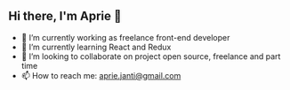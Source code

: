 ## Hi there, I'm Aprie 👋

- 🔭 I’m currently working as freelance front-end developer
- 🌱 I’m currently learning React and Redux
- 👯 I’m looking to collaborate on project open source, freelance and part time
- 📫 How to reach me: aprie.janti@gmail.com
